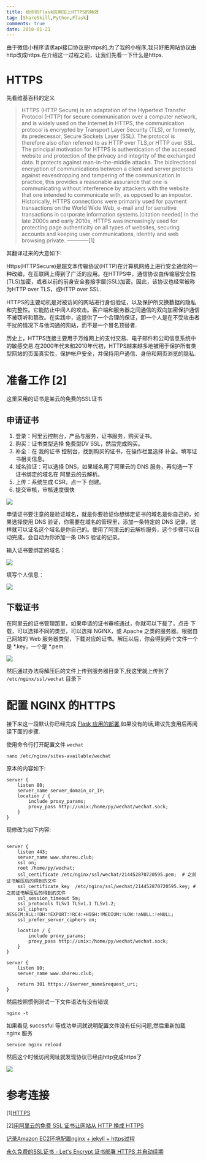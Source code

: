 ```yaml
---
title: 给你的Flask应用加上HTTPS的特效
tag: [ShareSkill,Python,Flask]
comments: true
date: 2018-01-21
---
```







由于微信小程序请求api接口协议是https的,为了我的小程序,我只好把网站协议由http改成https.在介绍这一过程之前，让我们先看一下什么是https.

# HTTPS 
先看维基百科的定义

>HTTPS (HTTP Secure) is an adaptation of the Hypertext Transfer Protocol (HTTP) for secure communication over a computer network, and is widely used on the Internet.In HTTPS, the communication protocol is encrypted by Transport Layer Security (TLS), or formerly, its predecessor, Secure Sockets Layer (SSL). The protocol is therefore also often referred to as HTTP over TLS,or HTTP over SSL.
The principal motivation for HTTPS is authentication of the accessed website and protection of the privacy and integrity of the exchanged data. It protects against man-in-the-middle attacks. The bidirectional encryption of communications between a client and server protects against eavesdropping and tampering of the communication.In practice, this provides a reasonable assurance that one is communicating without interference by attackers with the website that one intended to communicate with, as opposed to an impostor.
Historically, HTTPS connections were primarily used for payment transactions on the World Wide Web, e-mail and for sensitive transactions in corporate information systems.[citation needed] In the late 2000s and early 2010s, HTTPS was increasingly used for protecting page authenticity on all types of websites, securing accounts and keeping user communications, identity and web browsing private. ————[1]

其翻译过来的大意如下:

Https(HTTPSecure)是超文本传输协议(HTTP)在计算机网络上进行安全通信的一种改编，在互联网上得到了广泛的应用。在HTTPS中，通信协议由传输层安全性(TLS)加密，或者以前的前身安全套接字层(SSL)加密。因此，该协议也经常被称为HTTP over TLS，或HTTP over SSL.

HTTPS的主要动机是对被访问的网站进行身份验证，以及保护所交换数据的隐私和完整性。它能防止中间人的攻击。客户端和服务器之间通信的双向加密保护通信不被窃听和篡改。在实践中，这提供了一个合理的保证，即一个人是在不受攻击者干扰的情况下与他沟通的网站，而不是一个冒名顶替者.

历史上，HTTPS连接主要用于万维网上的支付交易、电子邮件和公司信息系统中的敏感交易.在2000年代末和2010年代初，HTTPS越来越多地被用于保护所有类型网站的页面真实性，保护帐户安全，并保持用户通信、身份和网页浏览的隐私.

# 准备工作 [2]

这里采用的证书是某云的免费的SSL证书

## 申请证书

1. 登录：阿里云控制台，产品与服务，证书服务，购买证书。
2. 购买：证书类型选择 免费型DV SSL，然后完成购买。
3. 补全：在 我的证书 控制台，找到购买的证书，在操作栏里选择 补全。填写证书相关信息。
4. 域名验证：可以选择 DNS，如果域名用了阿里云的 DNS 服务，再勾选一下 证书绑定的域名在 阿里云的云解析。
5. 上传：系统生成 CSR，点一下 创建。
6. 提交审核，审核速度很快

![](http://ww1.sinaimg.cn/large/006wYWbGly1fnob8o5pjij30og0p1wgt.jpg)

申请证书要注意的是验证域名，就是你要验证你想绑定证书的域名是你自己的，如果选择使用 DNS 验证，你需要在域名的管理里，添加一条特定的 DNS 记录，这样就可以证名这个域名是你自己的。使用了阿里云的云解析服务，这个步骤可以自动完成，会自动为你添加一条 DNS 验证的记录。

输入证书要绑定的域名：

![](http://ww1.sinaimg.cn/large/006wYWbGly1fnobcc69juj31h00oyq6o.jpg)

填写个人信息：

![](http://ww1.sinaimg.cn/large/006wYWbGly1fnobeyoiitj31ge10odku.jpg)

## 下载证书

在阿里云的证书管理那里，如果申请的证书审核通过，你就可以下载了，点击 下载，可以选择不同的类型，可以选择 NGINX，或 Apache 之类的服务器。根据自己网站的 Web 服务器类型，下载对应的证书。解压以后，你会得到两个文件一个是 *.key，一个是 *.pem.

![](http://ww1.sinaimg.cn/large/006wYWbGly1fnobgn30rtj31ki0bc404.jpg)


然后通过办法将解压后的文件上传到服务器目录下,我这里就上传到了 <code>/etc/nginx/ssl/wechat</code> 目录下

# 配置 NGINX 的HTTPS

接下来这一段默认你已经完成 [Flask 应用的部署](https://zhuanlan.zhihu.com/p/31005744),如果没有的话,建议先食用后再阅读下面的步骤.

使用命令行打开配置文件 <code>wechat</code>

```shell
nano /etc/nginx/sites-available/wechat
```

原本的内容如下:

```nginx
server {
    listen 80;
    server_name server_domain_or_IP;
    location / {
        include proxy_params;
        proxy_pass http://unix:/home/py/wechat/wechat.sock;
    }
}
```

现修改为如下内容:

```nginx

server {
    listen 443;
    server_name www.shareu.club;
    ssl on;
    root /home/py/wechat;
    ssl_certificate /etc/nginx/ssl/wechat/214452870720595.pem;  # 之前证书解压后的得到的文件
    ssl_certificate_key  /etc/nginx/ssl/wechat/214452870720595.key; # 之前证书解压后的得到的文件
    ssl_session_timeout 5m;
    ssl_protocols TLSv1 TLSv1.1 TLSv1.2;
    ssl_ciphers AESGCM:ALL:!DH:!EXPORT:!RC4:+HIGH:!MEDIUM:!LOW:!aNULL:!eNULL;
    ssl_prefer_server_ciphers on;

    location / {
        include proxy_params;
        proxy_pass http://unix:/home/py/wechat/wechat.sock;
    }
}

server {
    listen 80;
    server_name www.shareu.club;

    return 301 https://$server_name$request_uri;
}

```

然后按照惯例测试一下文件语法有没有错误

```shell
nginx -t 
```

如果看见 succssful 等成功单词就说明配置文件没有任何问题,然后重新加载 nginx 服务

```shell
service nginx reload
```

然后这个时候访问网址就发现协议已经由http变成https了

![](http://ww1.sinaimg.cn/large/006wYWbGly1fnoc7usclhj30a3014a9v.jpg)



# 参考连接

[1][HTTPS](https://en.wikipedia.org/wiki/HTTPS)

[2][用阿里云的免费 SSL 证书让网站从 HTTP 换成 HTTPS](https://ninghao.net/blog/4449)

[记录Amazon EC2环境配置nginx + jekyll + https过程](https://kyle.net.cn/2017/06/08/Amazon-EC2-nginx-jekyll+https/)

[永久免费的SSL证书 - Let's Encrypt 证书部署 HTTPS 并自动续期](https://ubock.com/article/25)